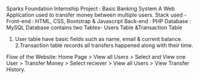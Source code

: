 Sparks Foundation Internship Project : Basic Banking System A Web Application used to transfer money between multiple users.
Stack used - Front-end : HTML, CSS, Bootstrap & Javascript Back-end : PHP Database : MySQL
Database contains two Tables- Users Table &Transaction Table

  1. User table have basic fields such as name, email & current balance.
  2.Transaction table records all transfers happened along with their time.
  
Flow of the Website: Home Page > View all Users > Select and View one User > Transfer Money > Select reciever > View all Users > View Transfer History.
